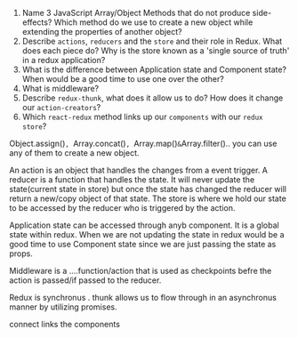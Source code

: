 1.  Name 3 JavaScript Array/Object Methods that do not produce side-effects? Which method do we use to create a new object while extending the properties of another object?
1.  Describe `actions`, `reducers` and the `store` and their role in Redux. What does each piece do? Why is the store known as a 'single source of truth' in a redux application?
1.  What is the difference between Application state and Component state? When would be a good time to use one over the other?
1.  What is middleware?
1.  Describe `redux-thunk`, what does it allow us to do? How does it change our `action-creators`?
1.  Which `react-redux` method links up our `components` with our `redux store`?



Object.assign()`, `Array.concat()`, `Array.map()` & `Array.filter().. you can use any of them to create a new object.

An action is an object that handles the changes from a event trigger. A reducer is a function that handles the state. It will never update the state(current state in store) but once the state has changed the reducer will return a new/copy object of that state. The store is where we hold our state to be accessed by the reducer who is triggered by the action.

Application state can be accessed through anyb component. It is a global state within redux.
When we are not updating the state in redux would be a good time to use Component state since we are just passing the state as props.

Middleware is a ....function/action that is used as checkpoints befre the action is passed/if passed to the reducer.

Redux is synchronus . thunk allows us to flow through in an asynchronus manner by utilizing promises.

connect links the components
